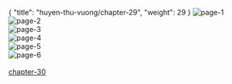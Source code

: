 { "title": "huyen-thu-vuong/chapter-29", "weight": 29 }
<img src="huyen-thu-vuong_0029_01-91fc862da112a9f9d38a3e402bf64e99.webp" alt="page-1" origin="https://3.bp.blogspot.com/-an5U0KKH7zI/Vyy4opPh49I/AAAAAAAG0is/2HN2Dx505iY/s0/Huyen-Thu-Vuong-Chapter-29-P-2.jpg"><br/>
<img src="huyen-thu-vuong_0029_02-bf55869df01948fd0243b5a3024cdf4f.webp" alt="page-2" origin="https://3.bp.blogspot.com/-RgiAvQFylWI/Vyy4pfoiTfI/AAAAAAAG0iw/ROIFxbgB7-0/s0/Huyen-Thu-Vuong-Chapter-29-P-3.jpg"><br/>
<img src="huyen-thu-vuong_0029_03-d24704ec98e2c8d9bd2e84f1346a8174.webp" alt="page-3" origin="https://3.bp.blogspot.com/-q1ESjMjShdk/Vyy4qSvOOjI/AAAAAAAG0i0/9j06LERxPOA/s0/Huyen-Thu-Vuong-Chapter-29-P-4.jpg"><br/>
<img src="huyen-thu-vuong_0029_04-5347a260689eb5e96719448bc810c0ec.webp" alt="page-4" origin="https://3.bp.blogspot.com/-hRxUlcBpt94/Vyy4rBTAJpI/AAAAAAAG0i4/zVVy6redHkQ/s0/Huyen-Thu-Vuong-Chapter-29-P-5.jpg"><br/>
<img src="huyen-thu-vuong_0029_05-5514f194c03229dffbaeadae7497cbaa.webp" alt="page-5" origin="https://3.bp.blogspot.com/-3xkcDkQ4GXI/Vyy4sJZBqGI/AAAAAAAG0i8/987pOGxZvxc/s0/Huyen-Thu-Vuong-Chapter-29-P-6.jpg"><br/>
<img src="huyen-thu-vuong_0029_06-fdbc855eb492a13fb08e74f0d96ac1dd.webp" alt="page-6" origin="https://3.bp.blogspot.com/-nKUQX2T3B88/Vyy4sxhLaBI/AAAAAAAG0jA/Qia9xD_NN8I/s0/Huyen-Thu-Vuong-Chapter-29-P-7.jpg"><br/>
<br/><a class="nextchap" href="/huyen-thu-vuong/chapter-30">chapter-30</a>
